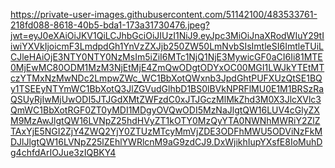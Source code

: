 https://private-user-images.githubusercontent.com/51142100/483533761-218fd088-8618-40b5-bda1-173a31730476.jpeg?jwt=eyJ0eXAiOiJKV1QiLCJhbGciOiJIUzI1NiJ9.eyJpc3MiOiJnaXRodWIuY29tIiwiYXVkIjoicmF3LmdpdGh1YnVzZXJjb250ZW50LmNvbSIsImtleSI6ImtleTUiLCJleHAiOjE3NTY0NTY0NzMsIm5iZiI6MTc1NjQ1NjE3MywicGF0aCI6Ii81MTE0MjEwMC80ODM1MzM3NjEtMjE4ZmQwODgtODYxOC00MGI1LWJkYTEtMTczYTMxNzMwNDc2LmpwZWc_WC1BbXotQWxnb3JpdGhtPUFXUzQtSE1BQy1TSEEyNTYmWC1BbXotQ3JlZGVudGlhbD1BS0lBVkNPRFlMU0E1M1BRSzRaQSUyRjIwMjUwODI5JTJGdXMtZWFzdC0xJTJGczMlMkZhd3M0X3JlcXVlc3QmWC1BbXotRGF0ZT0yMDI1MDgyOVQwODI5MzNaJlgtQW16LUV4cGlyZXM9MzAwJlgtQW16LVNpZ25hdHVyZT1kOTY0MzQyYTA0NWNhMWRiY2ZlZTAxYjE5NGI2ZjY4ZWQ2YjY0ZTUzMTcyMmVjZDE3ODFhMWU5ODViNzFkMDJlJlgtQW16LVNpZ25lZEhlYWRlcnM9aG9zdCJ9.DxWjikhIupYXsfE8IoMuhDg4chfdArIOJue3zIQBKY4
